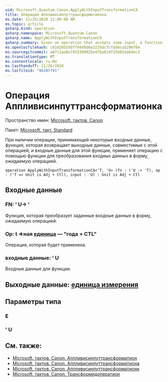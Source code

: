 ```yaml
---
uid: Microsoft.Quantum.Canon.ApplyWithInputTransformationCA
title: Операция Аппливисинпуттрансформатионка
ms.date: 11/25/2020 12:00:00 AM
ms.topic: article
qsharp.kind: operation
qsharp.namespace: Microsoft.Quantum.Canon
qsharp.name: ApplyWithInputTransformationCA
qsharp.summary: Given an operation that accepts some input, a function that returns an output compatible with that operation, and an input to that function, applies the operation using the function to transform the input to a form expected by the operation.
ms.openlocfilehash: c81620555bff9449d6a3235dc7cfa56ca5206f04
ms.sourcegitcommit: a87c1aa8e7453360025e47ba614f25b02ea84ec3
ms.translationtype: MT
ms.contentlocale: ru-RU
ms.lasthandoff: 11/26/2020
ms.locfileid: "96207791"
---
```

# <a name="applywithinputtransformationca-operation"></a>Операция Аппливисинпуттрансформатионка

Пространство имен: [Microsoft. тактов. Canon](xref:Microsoft.Quantum.Canon)

Пакет: [Microsoft. такт. Standard](https://nuget.org/packages/Microsoft.Quantum.Standard)


При наличии операции, принимающей некоторые входные данные, функция, которая возвращает выходные данные, совместимые с этой операцией, и входные данные для этой функции, применяет операцию с помощью функции для преобразования входных данных в форму, ожидаемую операцией.

```qsharp
operation ApplyWithInputTransformationCA<'T, 'U> (fn : ('U -> 'T), op : ('T => Unit is Adj + Ctl), input : 'U) : Unit is Adj + Ctl
```


## <a name="input"></a>Входные данные

### <a name="fn--u---t"></a>FN: ' U-> '

Функция, которая преобразует заданные входные данные в форму, ожидаемую операцией.


### <a name="op--t--unit--is-adj--ctl"></a>Op: t =>ная [единица](xref:microsoft.quantum.lang-ref.unit)  — "года + CTL"

Операция, которая будет применена.


### <a name="input--u"></a>входные данные: ' U

Входные данные для функции.



## <a name="output--unit"></a>Выходные данные: [единица измерения](xref:microsoft.quantum.lang-ref.unit)



## <a name="type-parameters"></a>Параметры типа

### <a name="t"></a>Е


### <a name="u"></a>' U



## <a name="see-also"></a>См. также:

- [Microsoft. тактов. Canon. Аппливисинпуттрансформатион](xref:Microsoft.Quantum.Canon.ApplyWithInputTransformation)
- [Microsoft. тактов. Canon. Аппливисинпуттрансформатиона](xref:Microsoft.Quantum.Canon.ApplyWithInputTransformationA)
- [Microsoft. тактов. Canon. Аппливисинпуттрансформатионк](xref:Microsoft.Quantum.Canon.ApplyWithInputTransformationC)
- [Microsoft. тактов. Canon. Трансформедоператион](xref:Microsoft.Quantum.Canon.TransformedOperation)